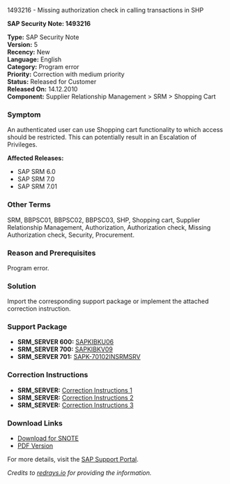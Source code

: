1493216 - Missing authorization check in calling transactions in SHP

**SAP Security Note: 1493216**

**Type:** SAP Security Note  
**Version:** 5  
**Recency:** New  
**Language:** English  
**Category:** Program error  
**Priority:** Correction with medium priority  
**Status:** Released for Customer  
**Released On:** 14.12.2010  
**Component:** Supplier Relationship Management > SRM > Shopping Cart

### Symptom
An authenticated user can use Shopping cart functionality to which access should be restricted. This can potentially result in an Escalation of Privileges.

**Affected Releases:**
- SAP SRM 6.0
- SAP SRM 7.0
- SAP SRM 7.01

### Other Terms
SRM, BBPSC01, BBPSC02, BBPSC03, SHP, Shopping cart, Supplier Relationship Management, Authorization, Authorization check, Missing Authorization check, Security, Procurement.

### Reason and Prerequisites
Program error.

### Solution
Import the corresponding support package or implement the attached correction instruction.

### Support Package
- **SRM_SERVER 600:** [SAPKIBKU06](https://me.sap.com/supportpackage/SAPKIBKU06)
- **SRM_SERVER 700:** [SAPKIBKV09](https://me.sap.com/supportpackage/SAPKIBKV09)
- **SRM_SERVER 701:** [SAPK-70102INSRMSRV](https://me.sap.com/supportpackage/SAPK-70102INSRMSRV)

### Correction Instructions
- **SRM_SERVER:** [Correction Instructions 1](https://me.sap.com/corrins/0001493216/551)
- **SRM_SERVER:** [Correction Instructions 2](https://me.sap.com/corrins/0001493216/551)
- **SRM_SERVER:** [Correction Instructions 3](https://me.sap.com/corrins/0001493216/551)

### Download Links
- [Download for SNOTE](https://notesdownloads.sap.com/note/0040000008837052017)
- [PDF Version](https://userapps.support.sap.com/sap/support/sfm/notes/print/0001493216?language=en-US&token=4240254A58DF5EB43137942CC25B39B4)

For more details, visit the [SAP Support Portal](https://me.sap.com/).

*Credits to [redrays.io](https://redrays.io) for providing the information.*